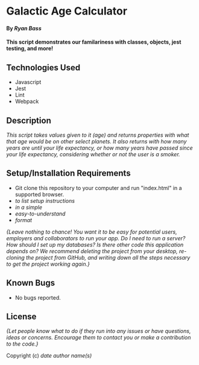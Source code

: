 # Galactic Age Calculator

#### By _**Ryan Bass**_

#### This script demonstrates our familariness with classes, objects, jest testing, and more!

## Technologies Used

* Javascript
* Jest
* Lint
* Webpack

## Description

_This script takes values given to it (age) and returns properties with what that age would be on other select planets. It also returns with how many years are until your life expectancy, or how many years have passed since your life expectancy, considering whether or not the user is a smoker._

## Setup/Installation Requirements

* Git clone this repository to your computer and run "index.html" in a supported browser.
* _to list setup instructions_
* _in a simple_
* _easy-to-understand_
* _format_

_{Leave nothing to chance! You want it to be easy for potential users, employers and collaborators to run your app. Do I need to run a server? How should I set up my databases? Is there other code this application depends on? We recommend deleting the project from your desktop, re-cloning the project from GitHub, and writing down all the steps necessary to get the project working again.}_

## Known Bugs

* No bugs reported.

## License

_{Let people know what to do if they run into any issues or have questions, ideas or concerns.  Encourage them to contact you or make a contribution to the code.}_

Copyright (c) _date_ _author name(s)_